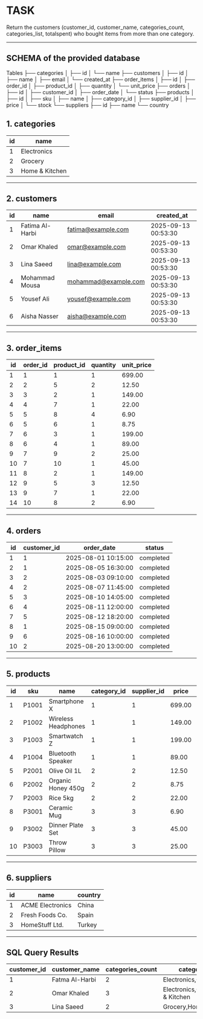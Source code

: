 # TASK

Return the customers (customer_id, customer_name, categories_count, categories_list, totalspent) who bought items from more than one category.

---

## SCHEMA of the provided database

Tables
├── categories
│ ├── id
│ └── name
├── customers
│ ├── id
│ ├── name
│ ├── email
│ └── created_at
├── order_items
│ ├── id
│ ├── order_id
│ ├── product_id
│ ├── quantity
│ └── unit_price
├── orders
│ ├── id
│ ├── customer_id
│ ├── order_date
│ └── status
├── products
│ ├── id
│ ├── sku
│ ├── name
│ ├── category_id
│ ├── supplier_id
│ ├── price
│ └── stock
└── suppliers
├── id
├── name
└── country




## 1. categories
| id | name           |
|----|----------------|
| 1  | Electronics    |
| 2  | Grocery        |
| 3  | Home & Kitchen |

---

## 2. customers
| id | name             | email                | created_at           |
|----|------------------|----------------------|----------------------|
| 1  | Fatima Al-Harbi  | fatima@example.com   | 2025-09-13 00:53:30 |
| 2  | Omar Khaled      | omar@example.com     | 2025-09-13 00:53:30 |
| 3  | Lina Saeed       | lina@example.com     | 2025-09-13 00:53:30 |
| 4  | Mohammad Mousa   | mohammad@example.com | 2025-09-13 00:53:30 |
| 5  | Yousef Ali       | yousef@example.com   | 2025-09-13 00:53:30 |
| 6  | Aisha Nasser     | aisha@example.com    | 2025-09-13 00:53:30 |

---

## 3. order_items
| id | order_id | product_id | quantity | unit_price |
|----|----------|------------|----------|------------|
| 1  | 1        | 1          | 1        | 699.00     |
| 2  | 2        | 5          | 2        | 12.50      |
| 3  | 3        | 2          | 1        | 149.00     |
| 4  | 4        | 7          | 1        | 22.00      |
| 5  | 5        | 8          | 4        | 6.90       |
| 6  | 5        | 6          | 1        | 8.75       |
| 7  | 6        | 3          | 1        | 199.00     |
| 8  | 6        | 4          | 1        | 89.00      |
| 9  | 7        | 9          | 2        | 25.00      |
| 10 | 7        | 10         | 1        | 45.00      |
| 11 | 8        | 2          | 1        | 149.00     |
| 12 | 9        | 5          | 3        | 12.50      |
| 13 | 9        | 7          | 1        | 22.00      |
| 14 | 10       | 8          | 2        | 6.90       |

---

## 4. orders
| id | customer_id | order_date           | status    |
|----|-------------|----------------------|-----------|
| 1  | 1           | 2025-08-01 10:15:00 | completed |
| 2  | 1           | 2025-08-05 16:30:00 | completed |
| 3  | 2           | 2025-08-03 09:10:00 | completed |
| 4  | 2           | 2025-08-07 11:45:00 | completed |
| 5  | 3           | 2025-08-10 14:05:00 | completed |
| 6  | 4           | 2025-08-11 12:00:00 | completed |
| 7  | 5           | 2025-08-12 18:20:00 | completed |
| 8  | 1           | 2025-08-15 09:00:00 | completed |
| 9  | 6           | 2025-08-16 10:00:00 | completed |
| 10 | 2           | 2025-08-20 13:00:00 | completed |

---

## 5. products
| id | sku   | name                 | category_id | supplier_id | price  | stock |
|----|-------|----------------------|-------------|-------------|--------|-------|
| 1  | P1001 | Smartphone X         | 1           | 1           | 699.00 | 50    |
| 2  | P1002 | Wireless Headphones  | 1           | 1           | 149.00 | 120   |
| 3  | P1003 | Smartwatch Z         | 1           | 1           | 199.00 | 75    |
| 4  | P1004 | Bluetooth Speaker    | 1           | 1           | 89.00  | 65    |
| 5  | P2001 | Olive Oil 1L         | 2           | 2           | 12.50  | 200   |
| 6  | P2002 | Organic Honey 450g   | 2           | 2           | 8.75   | 80    |
| 7  | P2003 | Rice 5kg             | 2           | 2           | 22.00  | 60    |
| 8  | P3001 | Ceramic Mug          | 3           | 3           | 6.90   | 300   |
| 9  | P3002 | Dinner Plate Set     | 3           | 3           | 45.00  | 40    |
| 10 | P3003 | Throw Pillow         | 3           | 3           | 25.00  | 90    |

---

## 6. suppliers
| id | name             | country |
|----|------------------|---------|
| 1  | ACME Electronics | China   |
| 2  | Fresh Foods Co.  | Spain   |
| 3  | HomeStuff Ltd.   | Turkey  |

---

## SQL Query Results

| customer_id | customer_name | categories_count | categories_list                   | totalspent |
|-------------|---------------|------------------|-----------------------------------|------------|
| 1           | Fatma Al-Harbi| 2                | Electronics,Grocery               | 873.00     |
| 2           | Omar Khaled   | 3                | Electronics,Grocery,Home & Kitchen| 185.50     |
| 3           | Lina Saeed    | 2                | Grocery,Home & Kitchen            | 36.00      |

  

     
   
